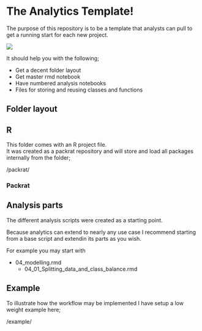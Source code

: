 # The Analytics Template!

The purpose of this repository is to be a template that analysts can pull to get a running start for each new project.

![](https://statslab.eighty20.co.za/Organize-for-Success.jpg)

It should help you with the following;

- Get a decent folder layout  
- Get master rmd notebook  
- Have numbered analysis notebooks  
- Files for storing and reusing classes and functions

## Folder layout

## R

This folder comes with an R project file.  
It was created as a packrat repository and will store and load all packages internally from the folder;

/packrat/


### Packrat

## Analysis parts

The different analysis scripts were created as a starting point.

Because analytics can extend to nearly any use case I recommend starting from a base script and extendin its parts as you wish.

For example you may start with
- 04_modelling.rmd  
  - 04_01_Splitting_data_and_class_balance.rmd  
  
## Example

To illustrate how the workflow may be implemented I have setup a low weight example here;

/example/  

